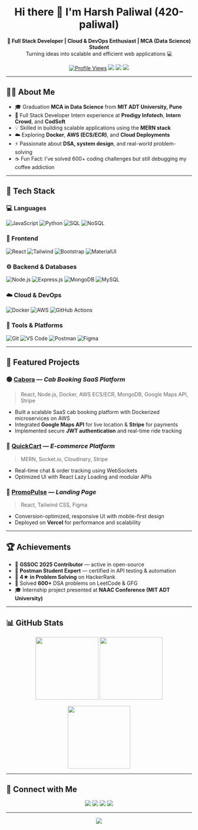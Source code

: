 <h1 align="center">Hi there 👋 I'm Harsh Paliwal (420-paliwal)</h1>

<p align="center">
  <b>🚀 Full Stack Developer | Cloud & DevOps Enthusiast | MCA (Data Science) Student</b><br>
  Turning ideas into scalable and efficient web applications 💻
</p>

<p align="center">
  <a href="https://github.com/420-paliwal"><img src="https://komarev.com/ghpvc/?username=420-paliwal&label=Profile%20views&color=0e75b6&style=flat" alt="Profile Views" /></a>
  <a href="https://www.linkedin.com/in/harsh-paliwal-"><img src="https://img.shields.io/badge/-LinkedIn-blue?style=flat&logo=Linkedin&logoColor=white" /></a>
  <a href="mailto:harshpaliwal0420@gmail.com"><img src="https://img.shields.io/badge/-Gmail-c14438?style=flat&logo=Gmail&logoColor=white" /></a>
  <a href="https://www.geeksforgeeks.org/user/harsh_0420/"><img src="https://img.shields.io/badge/-GeeksforGeeks-green?style=flat&logo=GeeksforGeeks&logoColor=white" /></a>
</p>

---

## 👨‍💻 About Me  

- 🎓 Graduation **MCA in Data Science** from **MIT ADT University, Pune**  
- 💼 Full Stack Developer Intern experience at **Prodigy Infotech**, **Intern Crowd**, and **CodSoft**  
- 💡 Skilled in building scalable applications using the **MERN stack**  
- ☁️ Exploring **Docker**, **AWS (ECS/ECR)**, and **Cloud Deployments**  
- ⚡ Passionate about **DSA, system design**, and real-world problem-solving  
- ☕ Fun Fact: I’ve solved 600+ coding challenges but still debugging my coffee addiction  

---

## 🧠 Tech Stack  

### 💻 Languages  
![JavaScript](https://img.shields.io/badge/-JavaScript-F7DF1E?style=flat&logo=javascript&logoColor=black)
![Python](https://img.shields.io/badge/-Python-3776AB?style=flat&logo=python&logoColor=white)
![SQL](https://img.shields.io/badge/-SQL-003B57?style=flat&logo=postgresql&logoColor=white)
![NoSQL](https://img.shields.io/badge/-NoSQL-4DB33D?style=flat&logo=mongodb&logoColor=white)

### 🧩 Frontend  
![React](https://img.shields.io/badge/-React-61DAFB?style=flat&logo=react&logoColor=black)
![Tailwind](https://img.shields.io/badge/-Tailwind_CSS-06B6D4?style=flat&logo=tailwindcss&logoColor=white)
![Bootstrap](https://img.shields.io/badge/-Bootstrap-7952B3?style=flat&logo=bootstrap&logoColor=white)
![MaterialUI](https://img.shields.io/badge/-Material_UI-0081CB?style=flat&logo=mui&logoColor=white)

### ⚙️ Backend & Databases  
![Node.js](https://img.shields.io/badge/-Node.js-339933?style=flat&logo=node.js&logoColor=white)
![Express.js](https://img.shields.io/badge/-Express.js-000000?style=flat&logo=express&logoColor=white)
![MongoDB](https://img.shields.io/badge/-MongoDB-4DB33D?style=flat&logo=mongodb&logoColor=white)
![MySQL](https://img.shields.io/badge/-MySQL-4479A1?style=flat&logo=mysql&logoColor=white)

### ☁️ Cloud & DevOps  
![Docker](https://img.shields.io/badge/-Docker-2496ED?style=flat&logo=docker&logoColor=white)
![AWS](https://img.shields.io/badge/-AWS-232F3E?style=flat&logo=amazonaws&logoColor=white)
![GitHub Actions](https://img.shields.io/badge/-GitHub%20Actions-2088FF?style=flat&logo=github-actions&logoColor=white)

### 🧰 Tools & Platforms  
![Git](https://img.shields.io/badge/-Git-F05032?style=flat&logo=git&logoColor=white)
![VS Code](https://img.shields.io/badge/-VS_Code-0078D4?style=flat&logo=visual-studio-code&logoColor=white)
![Postman](https://img.shields.io/badge/-Postman-FF6C37?style=flat&logo=postman&logoColor=white)
![Figma](https://img.shields.io/badge/-Figma-F24E1E?style=flat&logo=figma&logoColor=white)

---

## 🚀 Featured Projects  

### 🟢 [Cabora](https://github.com/420-paliwal/Cabora) — *Cab Booking SaaS Platform*  
> React, Node.js, Docker, AWS ECS/ECR, MongoDB, Google Maps API, Stripe  
- Built a scalable SaaS cab booking platform with Dockerized microservices on AWS  
- Integrated **Google Maps API** for live location & **Stripe** for payments  
- Implemented secure **JWT authentication** and real-time ride tracking  

### 🛒 [QuickCart](https://github.com/420-paliwal/QuickCart) — *E-commerce Platform*  
> MERN, Socket.io, Cloudinary, Stripe  
- Real-time chat & order tracking using WebSockets  
- Optimized UI with React Lazy Loading and modular APIs  

### 🎨 [PromoPulse](https://github.com/420-paliwal/PromoPulse) — *Landing Page*  
> React, Tailwind CSS, Figma  
- Conversion-optimized, responsive UI with mobile-first design  
- Deployed on **Vercel** for performance and scalability  

---

## 🏆 Achievements  

- 🌟 **GSSOC 2025 Contributor** — active in open-source  
- 🧪 **Postman Student Expert** — certified in API testing & automation  
- 🥇 **4★ in Problem Solving** on HackerRank  
- 🧠 Solved **600+** DSA problems on LeetCode & GFG  
- 🎓 Internship project presented at **NAAC Conference (MIT ADT University)**  

---

## 📊 GitHub Stats  

<p align="center">
  <img height="170em" src="https://github-readme-stats.vercel.app/api?username=420-paliwal&show_icons=true&theme=radical" />
  <img height="170em" src="https://github-readme-streak-stats.herokuapp.com/?user=420-paliwal&theme=radical" />
</p>

<p align="center">
  <img height="170em" src="https://github-readme-stats.vercel.app/api/top-langs/?username=420-paliwal&layout=compact&theme=radical" />
</p>

---

## 🤝 Connect with Me  

<p align="center">
  <a href="https://www.linkedin.com/in/harsh-paliwal-"><img src="https://img.shields.io/badge/-LinkedIn-blue?style=for-the-badge&logo=linkedin&logoColor=white" /></a>
  <a href="mailto:harshpaliwal0420@gmail.com"><img src="https://img.shields.io/badge/-Gmail-D14836?style=for-the-badge&logo=gmail&logoColor=white" /></a>
  <a href="https://github.com/420-paliwal"><img src="https://img.shields.io/badge/-GitHub-181717?style=for-the-badge&logo=github&logoColor=white" /></a>
  <a href="https://www.geeksforgeeks.org/user/harsh_0420/"><img src="https://img.shields.io/badge/-GeeksforGeeks-2F8D46?style=for-the-badge&logo=GeeksforGeeks&logoColor=white" /></a>
</p>

---

<p align="center">
  <img src="https://capsule-render.vercel.app/api?type=waving&color=gradient&height=65&section=footer" />
</p>

